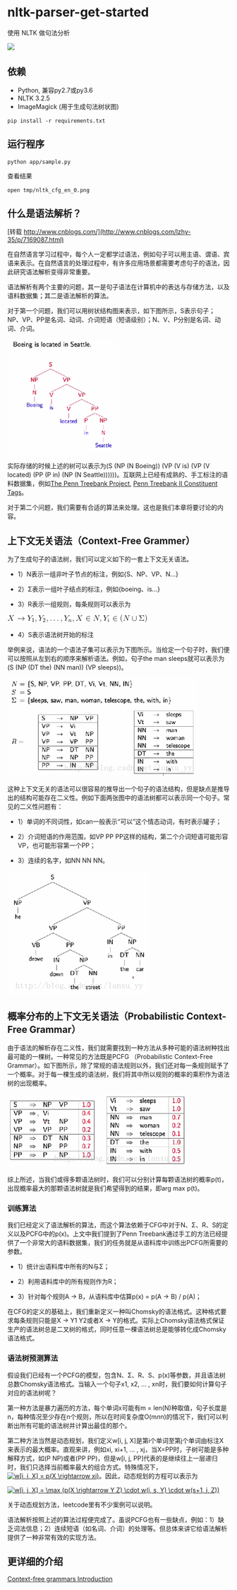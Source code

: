 # nltk-parser-get-started
使用 NLTK 做句法分析

![](https://camo.githubusercontent.com/ae91a5698ad80d3fe8e0eb5a4c6ee7170e088a7d/687474703a2f2f37786b6571692e636f6d312e7a302e676c622e636c6f7564646e2e636f6d2f61692f53637265656e25323053686f74253230323031372d30342d30342532306174253230382e32302e3437253230504d2e706e67)

## 依赖
* Python, 兼容py2.7或py3.6
* NLTK 3.2.5
* ImageMagick (用于生成句法树状图)

```
pip install -r requirements.txt
```

## 运行程序

```
python app/sample.py
```


查看结果
```
open tmp/nltk_cfg_en_0.png
```

[](./docs/png/nltk_cfg_en_0.png)


## 什么是语法解析？
[转载 http://www.cnblogs.com/](http://www.cnblogs.com/lzhy-35/p/7169087.html)

在自然语言学习过程中，每个人一定都学过语法，例如句子可以用主语、谓语、宾语来表示。在自然语言的处理过程中，有许多应用场景都需要考虑句子的语法，因此研究语法解析变得非常重要。
 
语法解析有两个主要的问题，其一是句子语法在计算机中的表达与存储方法，以及语料数据集；其二是语法解析的算法。
 
对于第一个问题，我们可以用树状结构图来表示，如下图所示，S表示句子；NP、VP、PP是名词、动词、介词短语（短语级别）；N、V、P分别是名词、动词、介词。

![](docs/png/20140711212038129.png)

实际存储的时候上述的树可以表示为(S (NP (N Boeing)) (VP (V is) (VP (V located) (PP (P in) (NP (N Seattle))))))。互联网上已经有成熟的、手工标注的语料数据集，例如[The Penn Treebank Project](http://www.cis.upenn.edu/~treebank/home.html), [Penn Treebank II Constituent Tags](http://www.surdeanu.info/mihai/teaching/ista555-fall13/readings/PennTreebankConstituents.html)。
 
对于第二个问题，我们需要有合适的算法来处理。这也是我们本章将要讨论的内容。

## 上下文无关语法（Context-Free Grammer）

为了生成句子的语法树，我们可以定义如下的一套上下文无关语法。

* 1）N表示一组非叶子节点的标注，例如{S、NP、VP、N...}

* 2）Σ表示一组叶子结点的标注，例如{boeing、is...}

* 3）R表示一组规则，每条规则可以表示为

![](docs/png/eq-1.gif)

* 4）S表示语法树开始的标注
 
举例来说，语法的一个语法子集可以表示为下图所示。当给定一个句子时，我们便可以按照从左到右的顺序来解析语法。例如，句子the man sleeps就可以表示为(S (NP (DT the) (NN man)) (VP sleeps))。

![](docs/png/20140711214234890.png)

这种上下文无关的语法可以很容易的推导出一个句子的语法结构，但是缺点是推导出的结构可能存在二义性。例如下面两张图中的语法树都可以表示同一个句子。常见的二义性问题有：

* 1）单词的不同词性，如can一般表示“可以”这个情态动词，有时表示罐子；

* 2）介词短语的作用范围，如VP PP PP这样的结构，第二个介词短语可能形容VP，也可能形容第一个PP；

* 3）连续的名字，如NN NN NN。

![](docs/png/20140711230737718.png)

## 概率分布的上下文无关语法（Probabilistic Context-Free Grammar）

由于语法的解析存在二义性，我们就需要找到一种方法从多种可能的语法树种找出最可能的一棵树。一种常见的方法既是PCFG （Probabilistic Context-Free Grammar）。如下图所示，除了常规的语法规则以外，我们还对每一条规则赋予了一个概率。对于每一棵生成的语法树，我们将其中所以规则的概率的乘积作为语法树的出现概率。

![](docs/png/20140712000156012.png)

综上所述，当我们或得多颗语法树时，我们可以分别计算每颗语法树的概率p(t)，出现概率最大的那颗语法树就是我们希望得到的结果，即arg max p(t)。
 

### 训练算法

我们已经定义了语法解析的算法，而这个算法依赖于CFG中对于N、Σ、R、S的定义以及PCFG中的p(x)。上文中我们提到了Penn Treebank通过手工的方法已经提供了一个非常大的语料数据集，我们的任务就是从语料库中训练出PCFG所需要的参数。

* 1）统计出语料库中所有的N与Σ；

* 2）利用语料库中的所有规则作为R；

* 3）针对每个规则A -> B，从语料库中估算p(x) = p(A -> B) / p(A)；
 
在CFG的定义的基础上，我们重新定义一种叫Chomsky的语法格式。这种格式要求每条规则只能是X -> Y1 Y2或者X -> Y的格式。实际上Chomsky语法格式保证生产的语法树总是二叉树的格式，同时任意一棵语法树总是能够转化成Chomsky语法格式。

### 语法树预测算法

假设我们已经有一个PCFG的模型，包含N、Σ、R、S、p(x)等参数，并且语法树总数Chomsky语法格式。当输入一个句子x1, x2, ... , xn时，我们要如何计算句子对应的语法树呢？

第一种方法是暴力遍历的方法，每个单词x可能有m = len(N)种取值，句子长度是n，每种情况至少存在n个规则，所以在时间复杂度O(m*n*n)的情况下，我们可以判断出所有可能的语法树并计算出最佳的那个。

第二种方法当然是动态规划，我们定义w[i, j, X]是第i个单词至第j个单词由标注X来表示的最大概率。直观来讲，例如xi, xi+1, ... , xj，当X=PP时，子树可能是多种解释方式，如(P NP)或者(PP PP)，但是w[i, j, PP]代表的是继续往上一层递归时，我们只选择当前概率最大的组合方式。特殊情况下，<a href="http://www.codecogs.com/eqnedit.php?latex=w[i,&space;i,&space;X]&space;=&space;p(X&space;\rightarrow&space;xi)" target="_blank"><img src="http://latex.codecogs.com/gif.latex?w[i,&space;i,&space;X]&space;=&space;p(X&space;\rightarrow&space;xi)" title="w[i, i, X] = p(X \rightarrow xi)" /></a>。因此，动态规划的方程可以表示为

<a href="http://www.codecogs.com/eqnedit.php?latex=w[i,&space;j,&space;X]&space;=&space;\max&space;(p(X&space;\rightarrow&space;Y&space;Z)&space;\cdot&space;w(i,&space;s,&space;Y)&space;\cdot&space;w(s&plus;1,&space;j,&space;Z))" target="_blank"><img src="http://latex.codecogs.com/gif.latex?w[i,&space;j,&space;X]&space;=&space;\max&space;(p(X&space;\rightarrow&space;Y&space;Z)&space;\cdot&space;w(i,&space;s,&space;Y)&space;\cdot&space;w(s&plus;1,&space;j,&space;Z))" title="w[i, j, X] = \max (p(X \rightarrow Y Z) \cdot w(i, s, Y) \cdot w(s+1, j, Z))" /></a>

关于动态规划方法，leetcode里有不少案例可以说明。
 
语法解析按照上述的算法过程便完成了。虽说PCFG也有一些缺点，例如：1）缺乏词法信息；2）连续短语（如名词、介词）的处理等。但总体来讲它给语法解析提供了一种非常有效的实现方法。


## 更详细的介绍
[Context-free grammars Introduction](./docs/cfg.pdf)

